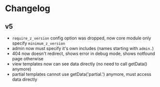 # Changelog

## v5

- `require_z_version` config option was dropped, now core module only specify `minimum_z_version`
- admin now must specify it's own includes (names starting with `admin.`)
- 404 now doesn't redirect, shows error in debug mode, shows notfound page otherwise
- view templates now can see data directly (no need to call getData() anymore)
- partial templates cannot use getData('partial.<mydata>') anymore, must access data directly
